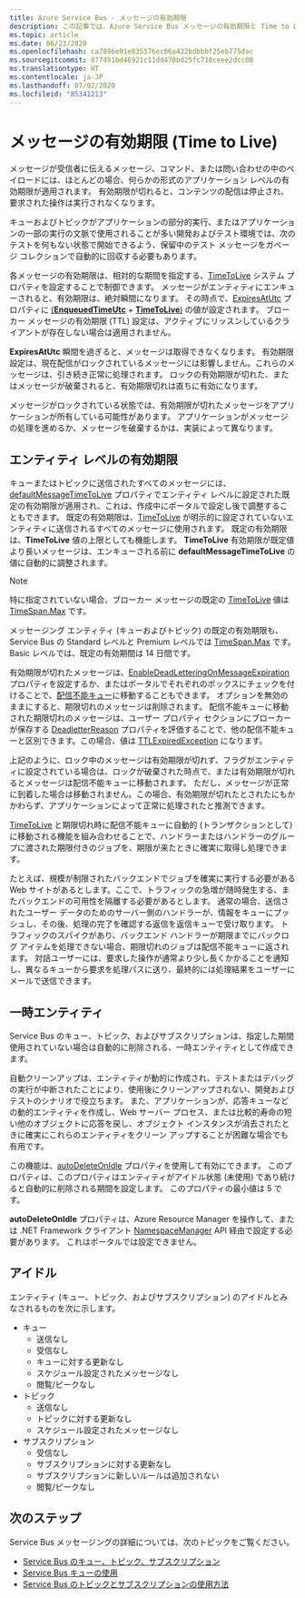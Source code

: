 ```yaml
---
title: Azure Service Bus - メッセージの有効期限
description: この記事では、Azure Service Bus メッセージの有効期限と Time to Live について説明します。 このような期限が過ぎると、メッセージは配信されなくなります。
ms.topic: article
ms.date: 06/23/2020
ms.openlocfilehash: ca789be91e835576ec06a422bdbbbf25eb775dac
ms.sourcegitcommit: 877491bd46921c11dd478bd25fc718ceee2dcc08
ms.translationtype: HT
ms.contentlocale: ja-JP
ms.lasthandoff: 07/02/2020
ms.locfileid: "85341213"
---
```

# <a name="message-expiration-time-to-live"></a>メッセージの有効期限 (Time to Live)

メッセージが受信者に伝えるメッセージ、コマンド、または問い合わせの中のペイロードには、ほとんどの場合、何らかの形式のアプリケーション レベルの有効期限が適用されます。 有効期限が切れると、コンテンツの配信は停止され、要求された操作は実行されなくなります。

キューおよびトピックがアプリケーションの部分的実行、またはアプリケーションの一部の実行の文脈で使用されることが多い開発およびテスト環境では、次のテストを何もない状態で開始できるよう、保留中のテスト メッセージをガベージ コレクションで自動的に回収する必要もあります。

各メッセージの有効期限は、相対的な期間を指定する、[TimeToLive](/dotnet/api/microsoft.azure.servicebus.message.timetolive#Microsoft_Azure_ServiceBus_Message_TimeToLive) システム プロパティを設定することで制御できます。 メッセージがエンティティにエンキューされると、有効期限は、絶対瞬間になります。 その時点で、[ExpiresAtUtc](/dotnet/api/microsoft.azure.servicebus.message.expiresatutc) プロパティに [(**EnqueuedTimeUtc**](/dotnet/api/microsoft.servicebus.messaging.brokeredmessage.enqueuedtimeutc#Microsoft_ServiceBus_Messaging_BrokeredMessage_EnqueuedTimeUtc) + [**TimeToLive**)](/dotnet/api/microsoft.azure.servicebus.message.timetolive#Microsoft_Azure_ServiceBus_Message_TimeToLive) の値が設定されます。 ブローカー メッセージの有効期限 (TTL) 設定は、アクティブにリッスンしているクライアントが存在しない場合は適用されません。

**ExpiresAtUtc** 瞬間を過ぎると、メッセージは取得できなくなります。 有効期限設定は、現在配信がロックされているメッセージには影響しません。これらのメッセージは、引き続き正常に処理されます。 ロックの有効期限が切れた、またはメッセージが破棄されると、有効期限切れは直ちに有効になります。

メッセージがロックされている状態では、有効期限が切れたメッセージをアプリケーションが所有している可能性があります。 アプリケーションがメッセージの処理を進めるか、メッセージを破棄するかは、実装によって異なります。

## <a name="entity-level-expiration"></a>エンティティ レベルの有効期限

キューまたはトピックに送信されたすべてのメッセージには、[defaultMessageTimeToLive](/azure/templates/microsoft.servicebus/namespaces/queues) プロパティでエンティティ レベルに設定された既定の有効期限が適用され、これは、作成中にポータルで設定し後で調整することもできます。 既定の有効期限は、[TimeToLive](/dotnet/api/microsoft.azure.servicebus.message.timetolive#Microsoft_Azure_ServiceBus_Message_TimeToLive) が明示的に設定されていないエンティティに送信されるすべてのメッセージに使用されます。 既定の有効期限は、**TimeToLive** 値の上限としても機能します。 **TimeToLive** 有効期限が既定値より長いメッセージは、エンキューされる前に **defaultMessageTimeToLive** の値に自動的に調整されます。

> [!NOTE]
> 特に指定されていない場合、ブローカー メッセージの既定の [TimeToLive](/dotnet/api/microsoft.azure.servicebus.message.timetolive#Microsoft_Azure_ServiceBus_Message_TimeToLive) 値は [TimeSpan.Max](https://docs.microsoft.com/dotnet/api/system.timespan.maxvalue) です。
>
> メッセージング エンティティ (キューおよびトピック) の既定の有効期限も、Service Bus の Standard レベルと Premium レベルでは [TimeSpan.Max](https://docs.microsoft.com/dotnet/api/system.timespan.maxvalue) です。  Basic レベルでは、既定の有効期間は 14 日間です。

有効期限が切れたメッセージは、[EnableDeadLetteringOnMessageExpiration](/dotnet/api/microsoft.servicebus.messaging.queuedescription.enabledeadletteringonmessageexpiration#Microsoft_ServiceBus_Messaging_QueueDescription_EnableDeadLetteringOnMessageExpiration) プロパティを設定するか、またはポータルでそれぞれのボックスにチェックを付けることで、[配信不能キュー](service-bus-dead-letter-queues.md)に移動することもできます。 オプションを無効のままにすると、期限切れのメッセージは削除されます。 配信不能キューに移動された期限切れのメッセージは、ユーザー プロパティ セクションにブローカーが保存する [DeadletterReason](service-bus-dead-letter-queues.md#moving-messages-to-the-dlq) プロパティを評価することで、他の配信不能キューと区別できます。この場合、値は [TTLExpiredException](service-bus-dead-letter-queues.md#moving-messages-to-the-dlq) になります。

上記のように、ロック中のメッセージは有効期限が切れず、フラグがエンティティに設定されている場合は、ロックが破棄された時点で、または有効期限が切れるとメッセージは配信不能キューに移動されます。 ただし、メッセージが正常に到着した場合は移動されません。この場合、有効期限が切れたとされたにもかかわらず、アプリケーションによって正常に処理されたと推測できます。

[TimeToLive](/dotnet/api/microsoft.azure.servicebus.message.timetolive#Microsoft_Azure_ServiceBus_Message_TimeToLive) と期限切れ時に配信不能キューに自動的 (トランザクションとして) に移動される機能を組み合わせることで、ハンドラーまたはハンドラーのグループに渡された期限付きのジョブを、期限が来たときに確実に取得し処理できます。

たとえば、規模が制限されたバックエンドでジョブを確実に実行する必要がある Web サイトがあるとします。ここで、トラフィックの急増が随時発生する、またバックエンドの可用性を隔離する必要があるとします。 通常の場合、送信されたユーザー データのためのサーバー側のハンドラーが、情報をキューにプッシュし、その後、処理の完了を確認する返信を返信キューで受け取ります。 トラフィックのスパイクがあり、バックエンド ハンドラーが期限までにバックログ アイテムを処理できない場合、期限切れのジョブは配信不能キューに返されます。 対話ユーザーには、要求した操作が通常より少し長くかかることを通知し、異なるキューから要求を処理パスに送り、最終的には処理結果をユーザーにメールで送信できます。 


## <a name="temporary-entities"></a>一時エンティティ

Service Bus のキュー、トピック、およびサブスクリプションは、指定した期間使用されていない場合は自動的に削除される、一時エンティティとして作成できます。
 
自動クリーンアップは、エンティティが動的に作成され、テストまたはデバッグの実行が中断されたことにより、使用後にクリーンアップされない、開発およびテストのシナリオで役立ちます。 また、アプリケーションが、応答キューなどの動的エンティティを作成し、Web サーバー プロセス、または比較的寿命の短い他のオブジェクトに応答を戻し、オブジェクト インスタンスが消去されたときに確実にこれらのエンティティをクリーン アップすることが困難な場合でも有用です。

この機能は、[autoDeleteOnIdle](/azure/templates/microsoft.servicebus/namespaces/queues) プロパティを使用して有効にできます。 このプロパティは、このプロパティはエンティティがアイドル状態 (未使用) であり続けると自動的に削除される期間を設定します。 このプロパティの最小値は 5 です。
 
**autoDeleteOnIdle** プロパティは、Azure Resource Manager を操作して、または .NET Framework クライアント [NamespaceManager](/dotnet/api/microsoft.servicebus.namespacemanager) API 経由で設定する必要があります。 これはポータルでは設定できません。

## <a name="idleness"></a>アイドル

エンティティ (キュー、トピック、およびサブスクリプション) のアイドルとみなされるものを次に示します。

- キュー
    - 送信なし  
    - 受信なし  
    - キューに対する更新なし  
    - スケジュール設定されたメッセージなし  
    - 閲覧/ピークなし 
- トピック  
    - 送信なし  
    - トピックに対する更新なし  
    - スケジュール設定されたメッセージなし 
- サブスクリプション
    - 受信なし  
    - サブスクリプションに対する更新なし  
    - サブスクリプションに新しいルールは追加されない  
    - 閲覧/ピークなし  
 


## <a name="next-steps"></a>次のステップ

Service Bus メッセージングの詳細については、次のトピックをご覧ください。

* [Service Bus のキュー、トピック、サブスクリプション](service-bus-queues-topics-subscriptions.md)
* [Service Bus キューの使用](service-bus-dotnet-get-started-with-queues.md)
* [Service Bus のトピックとサブスクリプションの使用方法](service-bus-dotnet-how-to-use-topics-subscriptions.md)
